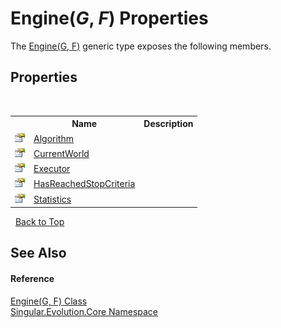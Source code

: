 # Engine(*G*, *F*) Properties
 

The <a href="92194d95-738c-47ab-5991-65a487f5b8c2">Engine(G, F)</a> generic type exposes the following members.


## Properties
&nbsp;<table><tr><th></th><th>Name</th><th>Description</th></tr><tr><td>![Public property](media/pubproperty.gif "Public property")</td><td><a href="2722a792-9d20-0fa4-774f-6d6e06ea0242">Algorithm</a></td><td /></tr><tr><td>![Public property](media/pubproperty.gif "Public property")</td><td><a href="52d55c40-1c1b-de17-5bff-ac348b83aa34">CurrentWorld</a></td><td /></tr><tr><td>![Public property](media/pubproperty.gif "Public property")</td><td><a href="f0746a9f-5c58-c225-d724-337f3f2ec051">Executor</a></td><td /></tr><tr><td>![Public property](media/pubproperty.gif "Public property")</td><td><a href="53e206b0-2d27-14c5-3636-09184cac7c53">HasReachedStopCriteria</a></td><td /></tr><tr><td>![Public property](media/pubproperty.gif "Public property")</td><td><a href="2851c2d6-3784-ccec-9d47-28c3db7aec93">Statistics</a></td><td /></tr></table>&nbsp;
<a href="#engine(*g*,-*f*)-properties">Back to Top</a>

## See Also


#### Reference
<a href="92194d95-738c-47ab-5991-65a487f5b8c2">Engine(G, F) Class</a><br /><a href="7a43d210-bf66-e44d-0f97-e9e0fe26b1b8">Singular.Evolution.Core Namespace</a><br />